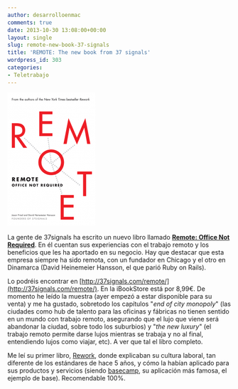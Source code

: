 ```yaml
---
author: desarrolloenmac
comments: true
date: 2013-10-30 13:08:00+00:00
layout: single
slug: remote-new-book-37-signals
title: 'REMOTE: The new book from 37 signals'
wordpress_id: 303
categories:
- Teletrabajo
---
```


![remote_front](/images/2013-10-30-remote-new-book-37-signals/remote_front-198x300.png)

La gente de 37signals ha escrito un nuevo libro llamado [**Remote: Office Not Required**](http://37signals.com/remote). En él cuentan sus experiencias con el trabajo remoto y los beneficios que les ha aportado en su negocio. Hay que destacar que esta empresa siempre ha sido remota, con un fundador en Chicago y el otro en Dinamarca (David Heinemeier Hansson, el que parió Ruby on Rails).

Lo podréis encontrar en [http://37signals.com/remote/](http://37signals.com/remote/). En la iBookStore está por 8,99€. De momento he leído la muestra (ayer empezó a estar disponible para su venta) y me ha gustado, sobretodo los capítulos "_end of city monopoly_" (las ciudades como hub de talento para las oficinas y fábricas no tienen sentido en un mundo con trabajo remoto, asegurando que el lujo que viene será abandonar la ciudad, sobre todo los suburbios) y "_the new luxury_" (el trabajo remoto permite darse lujos mientras se trabaja y no al final, entendiendo lujos como viajar, etc). A ver que tal el libro completo.

Me leí su primer libro, [Rework](http://37signals.com/rework/), donde explicaban su cultura laboral, tan diferente de los estándares de hace 5 años, y cómo la habían aplicado para sus productos y servicios (siendo [basecamp](https://basecamp.com), su aplicación más famosa, el ejemplo de base). Recomendable 100%.
